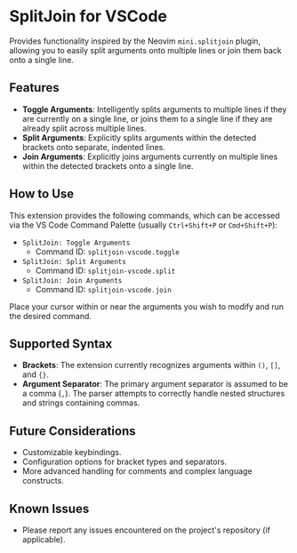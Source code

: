 # SplitJoin for VSCode

Provides functionality inspired by the Neovim `mini.splitjoin` plugin, allowing you to easily split arguments onto multiple lines or join them back onto a single line.

## Features

*   **Toggle Arguments**: Intelligently splits arguments to multiple lines if they are currently on a single line, or joins them to a single line if they are already split across multiple lines.
*   **Split Arguments**: Explicitly splits arguments within the detected brackets onto separate, indented lines.
*   **Join Arguments**: Explicitly joins arguments currently on multiple lines within the detected brackets onto a single line.

## How to Use

This extension provides the following commands, which can be accessed via the VS Code Command Palette (usually `Ctrl+Shift+P` or `Cmd+Shift+P`):

*   `SplitJoin: Toggle Arguments`
    *   Command ID: `splitjoin-vscode.toggle`
*   `SplitJoin: Split Arguments`
    *   Command ID: `splitjoin-vscode.split`
*   `SplitJoin: Join Arguments`
    *   Command ID: `splitjoin-vscode.join`

Place your cursor within or near the arguments you wish to modify and run the desired command.

## Supported Syntax

*   **Brackets**: The extension currently recognizes arguments within `()`, `[]`, and `{}`.
*   **Argument Separator**: The primary argument separator is assumed to be a comma (`,`). The parser attempts to correctly handle nested structures and strings containing commas.

## Future Considerations

*   Customizable keybindings.
*   Configuration options for bracket types and separators.
*   More advanced handling for comments and complex language constructs.

## Known Issues

*   Please report any issues encountered on the project's repository (if applicable).